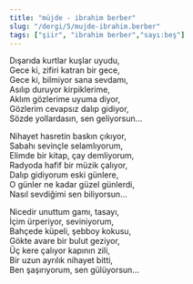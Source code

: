 ```yaml
---
title: "müjde - ibrahim berber"
slug: "/dergi/5/mujde-ibrahim.berber"
tags: ["şiir", "ibrahim berber","sayı:beş"]
---
```


Dışarıda kurtlar kuşlar uyudu,  
Gece ki, zifiri katran bir gece,\
Gece ki, bilmiyor sana sevdamı,\
Asılıp duruyor kirpiklerime,\
Aklım gözlerime uyuma diyor,\
Gözlerim cevapsız dalıp gidiyor,\
Sözde yollardasın, sen geliyorsun...

Nihayet hasretin baskın çıkıyor,\
Sabahı sevinçle selamlıyorum,\
Elimde bir kitap, çay demliyorum,\
Radyoda hafif bir müzik çalıyor,\
Dalıp gidiyorum eski günlere,\
O günler ne kadar güzel günlerdi,\
Nasıl sevdiğimi sen biliyorsun...

Nicedir unuttum gamı, tasayı,\
İçim ürperiyor, seviniyorum,\
Bahçede küpeli, şebboy kokusu,\
Gökte avare bir bulut geziyor,\
Üç kere çalıyor kapının zili,\
Bir uzun ayrılık nihayet bitti,\
Ben şaşırıyorum, sen gülüyorsun...


